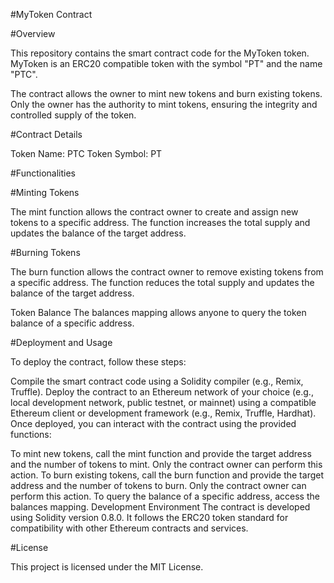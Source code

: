 

#MyToken Contract


#Overview


This repository contains the smart contract code for the MyToken token. MyToken is an ERC20 compatible token with the symbol "PT" and the name "PTC".

The contract allows the owner to mint new tokens and burn existing tokens. Only the owner has the authority to mint tokens, ensuring the integrity and controlled supply of the token.

#Contract Details


Token Name: PTC
Token Symbol: PT


#Functionalities


#Minting Tokens


The mint function allows the contract owner to create and assign new tokens to a specific address. The function increases the total supply and updates the balance of the target address.

#Burning Tokens

The burn function allows the contract owner to remove existing tokens from a specific address. The function reduces the total supply and updates the balance of the target address.

Token Balance
The balances mapping allows anyone to query the token balance of a specific address.

#Deployment and Usage

To deploy the contract, follow these steps:

Compile the smart contract code using a Solidity compiler (e.g., Remix, Truffle).
Deploy the contract to an Ethereum network of your choice (e.g., local development network, public testnet, or mainnet) using a compatible Ethereum client or development framework (e.g., Remix, Truffle, Hardhat).
Once deployed, you can interact with the contract using the provided functions:

To mint new tokens, call the mint function and provide the target address and the number of tokens to mint. Only the contract owner can perform this action.
To burn existing tokens, call the burn function and provide the target address and the number of tokens to burn. Only the contract owner can perform this action.
To query the balance of a specific address, access the balances mapping.
Development Environment
The contract is developed using Solidity version 0.8.0. It follows the ERC20 token standard for compatibility with other Ethereum contracts and services.


#License

This project is licensed under the MIT License.
